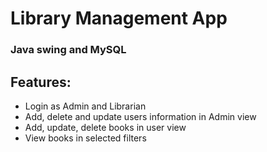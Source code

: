 # Library Management App
### Java swing and MySQL

## Features:

* Login as Admin and Librarian
* Add, delete and update users information in Admin view
* Add, update, delete books in user view
* View books in selected filters

